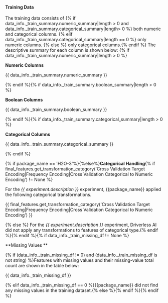 #### Training Data

The training data consists of {% if
data_info._train_summary.numeric_summary|length > 0 and
data_info._train_summary.categorical_summary|length> 0 %} both
numeric and categorical columns. {% elif
data_info._train_summary.categorical_summary|length == 0 %} only
numeric columns. {% else %} only categorical columns.{% endif %} The
descriptive summary for each column is shown below: {% if
data_info._train_summary.numeric_summary|length > 0 %}

**Numeric Columns**

{{ data_info._train_summary.numeric_summary }}                                                                                  

{% endif %}{% if data_info._train_summary.boolean_summary|length > 0 %}

**Boolean Columns**

{{ data_info._train_summary.boolean_summary }}                                                                                

{% endif %}{% if data_info._train_summary.categorical_summary|length > 0 %}

**Categorical Columns**

{{  data_info._train_summary.categorical_summary }}                                                                                      

{% endif %}

{% if package_name == 'H2O-3'%}{%else%}**Categorical Handling**{% if final_features.get_transformation_category('Cross Validation Target Encoding|Frequency Encoding|Cross Validation Categorical to Numeric Encoding') != None %}

For the *{{ experiment.description }}* experiment, {{package_name}} applied
the following categorical transformations.

{{ final_features.get_transformation_category('Cross Validation Target Encoding|Frequency Encoding|Cross Validation Categorical to Numeric Encoding') }}  

{% else %} For the *{{ experiment.description }}* experiment, Driverless
AI did not apply any transformations to features of categorical type.{%
endif %}{% endif %}{% if data_info._train_missing_df != None %}

**Missing Values **

{% if (data_info._train_missing_df != 0) and (data_info._train_missing_df is not string) %}Features with missing values and their missing-value total count are shown in the table below:

{{ data_info._train_missing_df }}                                             

{% elif data_info._train_missing_df == 0 %}{{package_name}} did not find any missing values in the training dataset.{% else %}{% endif %}{% endif %}
